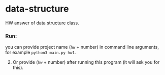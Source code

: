 # data-structure
HW answer of data structure class.

### Run:
you can provide project name (`hw` + number) in command line arguments, for example `python3 main.py hw1`.
   
2. Or provide (`hw` + number) after running this program (it will ask you for this).
